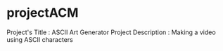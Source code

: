 # projectACM
Project's Title : ASCII Art Generator
Project Description : Making a video using ASCII characters

